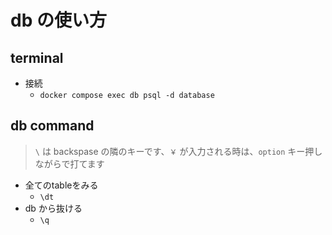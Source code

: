 # db の使い方

## terminal
- 接続
  - `docker compose exec db psql -d database`

## db command
> `\` は backspase の隣のキーです、`￥` が入力される時は、`option` キー押しながらで打てます
- 全てのtableをみる
  - `\dt`
- db から抜ける
  - `\q`
